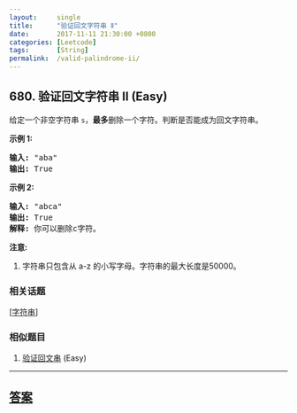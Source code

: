 ```yaml
---
layout:     single
title:      "验证回文字符串 Ⅱ"
date:       2017-11-11 21:30:00 +0800
categories: [Leetcode]
tags:       [String]
permalink:  /valid-palindrome-ii/
---
```


## 680. 验证回文字符串 Ⅱ (Easy)

<p>给定一个非空字符串&nbsp;<code>s</code>，<strong>最多</strong>删除一个字符。判断是否能成为回文字符串。</p>

<p><strong>示例 1:</strong></p>

<pre>
<strong>输入:</strong> &quot;aba&quot;
<strong>输出:</strong> True
</pre>

<p><strong>示例 2:</strong></p>

<pre>
<strong>输入:</strong> &quot;abca&quot;
<strong>输出:</strong> True
<strong>解释:</strong> 你可以删除c字符。
</pre>

<p><strong>注意:</strong></p>

<ol>
	<li>字符串只包含从 a-z 的小写字母。字符串的最大长度是50000。</li>
</ol>

### 相关话题
  [[字符串](https://github.com/openset/leetcode/tree/master/tag/string/README.md)]

### 相似题目
  1. [验证回文串](/valid-palindrome) (Easy)

---

## [答案](https://github.com/openset/leetcode/tree/master/problems/valid-palindrome-ii)
